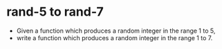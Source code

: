 # rand-5 to rand-7
 - Given a function which produces a random integer in the range 1 to 5, 
 - write a function which produces a random integer in the range 1 to 7.
